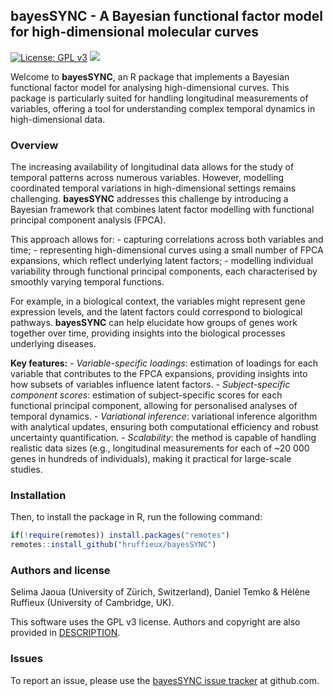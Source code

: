 <!-- README.md is generated from README.Rmd. Please edit that file -->
<!-- First time: run usethis::use_readme_rmd() to create a pre-commit hook that 
prevents from committing if the README.Rmd has changed, but has not been 
re-knitted to generate an updated README.md -->

## bayesSYNC - A Bayesian functional factor model for high-dimensional molecular curves

<!-- Run for the R CMD checks, run usethis::use_github_actions() to set up the pipeline, possibly modify the .yaml file and then: -->
<!-- [![R build status](https://github.com/hruffieux/bayesSYNC/workflows/R-CMD-check/badge.svg)](https://github.com/hruffieux/bayesSYNC/actions) -->
<!-- [![](https://travis-ci.org/hruffieux/bayesSYNC.svg?branch=master)](https://travis-ci.org/hruffieux/bayesSYNC) -->

[![License: GPL
v3](https://img.shields.io/badge/license-GPL%20v3-blue.svg)](https://www.gnu.org/licenses/gpl-3.0)
[![](https://img.shields.io/badge/devel%20version-0.1.0-blue.svg)](https://github.com/hruffieux/bayesSYNC)
<!-- [![](https://img.shields.io/github/languages/code-size/hruffieux/bayesSYNC.svg)](https://github.com/hruffieux/bayesSYNC) -->

Welcome to **bayesSYNC**, an R package that implements a Bayesian
functional factor model for analysing high-dimensional curves. This
package is particularly suited for handling longitudinal measurements of
variables, offering a tool for understanding complex temporal dynamics
in high-dimensional data.

### Overview

The increasing availability of longitudinal data allows for the study of
temporal patterns across numerous variables. However, modelling
coordinated temporal variations in high-dimensional settings remains
challenging. **bayesSYNC** addresses this challenge by introducing a
Bayesian framework that combines latent factor modelling with functional
principal component analysis (FPCA).

This approach allows for: - capturing correlations across both variables
and time; - representing high-dimensional curves using a small number of
FPCA expansions, which reflect underlying latent factors; - modelling
individual variability through functional principal components, each
characterised by smoothly varying temporal functions.

For example, in a biological context, the variables might represent gene
expression levels, and the latent factors could correspond to biological
pathways. **bayesSYNC** can help elucidate how groups of genes work
together over time, providing insights into the biological processes
underlying diseases.

**Key features:** - *Variable-specific loadings*: estimation of loadings
for each variable that contributes to the FPCA expansions, providing
insights into how subsets of variables influence latent factors. -
*Subject-specific component scores*: estimation of subject-specific
scores for each functional principal component, allowing for
personalised analyses of temporal dynamics. - *Variational inference*:
variational inference algorithm with analytical updates, ensuring both
computational efficiency and robust uncertainty quantification. -
*Scalability*: the method is capable of handling realistic data sizes
(e.g., longitudinal measurements for each of ~20 000 genes in hundreds
of individuals), making it practical for large-scale studies.

### Installation

Then, to install the package in R, run the following command:

``` r
if(!require(remotes)) install.packages("remotes")
remotes::install_github("hruffieux/bayesSYNC")
```

### Authors and license

Selima Jaoua (University of Zürich, Switzerland), Daniel Temko & Hélène
Ruffieux (University of Cambridge, UK).

This software uses the GPL v3 license. Authors and copyright are also
provided in [DESCRIPTION](DESCRIPTION).

### Issues

To report an issue, please use the [bayesSYNC issue
tracker](https://github.com/hruffieux/bayesSYNC/issues) at github.com.
